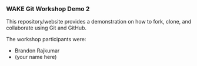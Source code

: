 ### WAKE Git Workshop Demo 2

This repository/website provides a demonstration on how to fork, clone, and collaborate using Git and GitHub.

The workshop participants were:

* Brandon Rajkumar
* (your name here)

